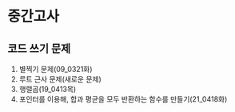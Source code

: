 # 중간고사

## 코드 쓰기 문제

1. 별찍기 문제(09_0321화)
2. 루트 근사 문제(새로운 문제)
3. 행렬곱(19_0413목)
4. 포인터를 이용해, 합과 평균을 모두 반환하는 함수를 만들기(21_0418화)
